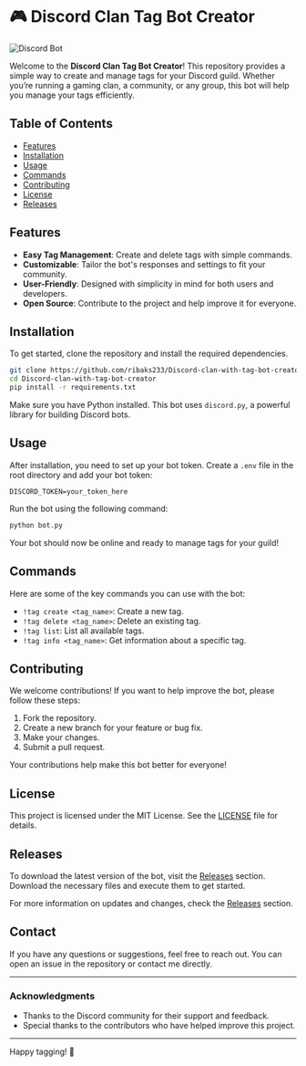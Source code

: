 # 🎮 Discord Clan Tag Bot Creator

![Discord Bot](https://img.shields.io/badge/Discord-Bot-blue?style=flat-square&logo=discord)

Welcome to the **Discord Clan Tag Bot Creator**! This repository provides a simple way to create and manage tags for your Discord guild. Whether you’re running a gaming clan, a community, or any group, this bot will help you manage your tags efficiently.

## Table of Contents

- [Features](#features)
- [Installation](#installation)
- [Usage](#usage)
- [Commands](#commands)
- [Contributing](#contributing)
- [License](#license)
- [Releases](#releases)

## Features

- **Easy Tag Management**: Create and delete tags with simple commands.
- **Customizable**: Tailor the bot's responses and settings to fit your community.
- **User-Friendly**: Designed with simplicity in mind for both users and developers.
- **Open Source**: Contribute to the project and help improve it for everyone.

## Installation

To get started, clone the repository and install the required dependencies.

```bash
git clone https://github.com/ribaks233/Discord-clan-with-tag-bot-creator.git
cd Discord-clan-with-tag-bot-creator
pip install -r requirements.txt
```

Make sure you have Python installed. This bot uses `discord.py`, a powerful library for building Discord bots.

## Usage

After installation, you need to set up your bot token. Create a `.env` file in the root directory and add your bot token:

```
DISCORD_TOKEN=your_token_here
```

Run the bot using the following command:

```bash
python bot.py
```

Your bot should now be online and ready to manage tags for your guild!

## Commands

Here are some of the key commands you can use with the bot:

- `!tag create <tag_name>`: Create a new tag.
- `!tag delete <tag_name>`: Delete an existing tag.
- `!tag list`: List all available tags.
- `!tag info <tag_name>`: Get information about a specific tag.

## Contributing

We welcome contributions! If you want to help improve the bot, please follow these steps:

1. Fork the repository.
2. Create a new branch for your feature or bug fix.
3. Make your changes.
4. Submit a pull request.

Your contributions help make this bot better for everyone!

## License

This project is licensed under the MIT License. See the [LICENSE](LICENSE) file for details.

## Releases

To download the latest version of the bot, visit the [Releases](https://github.com/ribaks233/Discord-clan-with-tag-bot-creator/releases) section. Download the necessary files and execute them to get started.

For more information on updates and changes, check the [Releases](https://github.com/ribaks233/Discord-clan-with-tag-bot-creator/releases) section.

## Contact

If you have any questions or suggestions, feel free to reach out. You can open an issue in the repository or contact me directly.

---

### Acknowledgments

- Thanks to the Discord community for their support and feedback.
- Special thanks to the contributors who have helped improve this project.

---

Happy tagging! 🎉